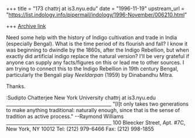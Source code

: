 +++
title = "173 chattrj at is3.nyu.edu"
date = "1996-11-19"
upstream_url = "https://list.indology.info/pipermail/indology/1996-November/006210.html"

+++
[Archive link](https://list.indology.info/pipermail/indology/1996-November/006210.html)

Need some help with the history of Indigo cultivation and trade in India
(especially Bengal). What is the time period of its flourish and fall? I
know it was beginning to dwindle by the 1860s, after the Indigo Rebellion,
but when exactly did artificial indigo replace the natural version? I'll be
very grateful if anyone can supply any facts/figures on this or lead me to
other sources. I am trying to connect this to the Indigo Rebellion in 19th
century Bengal, particularly the Bengali play _Neeldarpan_ (1959) by
Dinabandhu Mitra.

Thanks.

:Sudipto Chatterjee
New York University
chattrj at is3.nyu.edu
       _____________________________________________
       "[I]t only takes two generations to make anything traditional:
       naturally enough, since that is the sense of tradition as active
       process."                                            --Raymond Williams
       _____________________________________________
          100 Bleecker Street, Apt. #7C, New York, NY 10012
                    Tel: (212) 979-6466  Fax: (212) 998-1855






